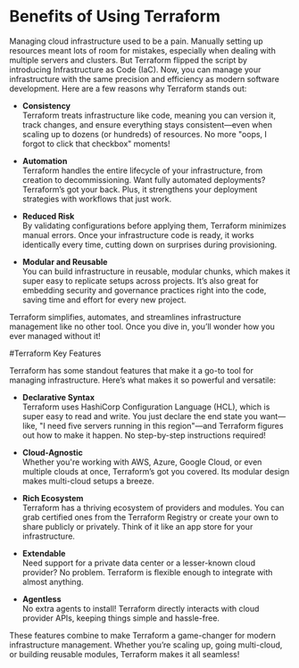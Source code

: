 
# Benefits of Using Terraform

Managing cloud infrastructure used to be a pain. Manually setting up resources meant lots of room for mistakes, especially when dealing with multiple servers and clusters. But Terraform flipped the script by introducing Infrastructure as Code (IaC). Now, you can manage your infrastructure with the same precision and efficiency as modern software development. Here are a few reasons why Terraform stands out:

- **Consistency**  
Terraform treats infrastructure like code, meaning you can version it, track changes, and ensure everything stays consistent—even when scaling up to dozens (or hundreds) of resources. No more "oops, I forgot to click that checkbox" moments!

- **Automation**  
Terraform handles the entire lifecycle of your infrastructure, from creation to decommissioning. Want fully automated deployments? Terraform’s got your back. Plus, it strengthens your deployment strategies with workflows that just work.

- **Reduced Risk**  
By validating configurations before applying them, Terraform minimizes manual errors. Once your infrastructure code is ready, it works identically every time, cutting down on surprises during provisioning.

- **Modular and Reusable**  
You can build infrastructure in reusable, modular chunks, which makes it super easy to replicate setups across projects. It’s also great for embedding security and governance practices right into the code, saving time and effort for every new project.

Terraform simplifies, automates, and streamlines infrastructure management like no other tool. Once you dive in, you’ll wonder how you ever managed without it!

#Terraform Key Features

Terraform has some standout features that make it a go-to tool for managing infrastructure. Here’s what makes it so powerful and versatile:

- **Declarative Syntax**  
Terraform uses HashiCorp Configuration Language (HCL), which is super easy to read and write. You just declare the end state you want—like, "I need five servers running in this region"—and Terraform figures out how to make it happen. No step-by-step instructions required!

- **Cloud-Agnostic**  
Whether you're working with AWS, Azure, Google Cloud, or even multiple clouds at once, Terraform’s got you covered. Its modular design makes multi-cloud setups a breeze.

- **Rich Ecosystem**  
Terraform has a thriving ecosystem of providers and modules. You can grab certified ones from the Terraform Registry or create your own to share publicly or privately. Think of it like an app store for your infrastructure.

- **Extendable**  
Need support for a private data center or a lesser-known cloud provider? No problem. Terraform is flexible enough to integrate with almost anything.

- **Agentless**  
No extra agents to install! Terraform directly interacts with cloud provider APIs, keeping things simple and hassle-free.

These features combine to make Terraform a game-changer for modern infrastructure management. Whether you’re scaling up, going multi-cloud, or building reusable modules, Terraform makes it all seamless!
